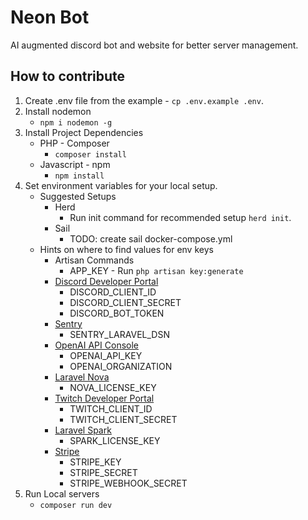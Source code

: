 # Neon Bot

AI augmented discord bot and website for better server management.

## How to contribute

1. Create .env file from the example - `cp .env.example .env`.
2. Install nodemon
    - `npm i nodemon -g`
3. Install Project Dependencies
    - PHP - Composer
        - `composer install`
    - Javascript - npm
        - `npm install`
4. Set environment variables for your local setup.
    - Suggested Setups
        - Herd
            - Run init command for recommended setup `herd init`.
        - Sail
            - TODO: create sail docker-compose.yml
    - Hints on where to find values for env keys
        - Artisan Commands
            - APP_KEY - Run `php artisan key:generate`
        - [Discord Developer Portal](https://discord.com/developers/applications)
            - DISCORD_CLIENT_ID
            - DISCORD_CLIENT_SECRET
            - DISCORD_BOT_TOKEN
        - [Sentry](https://metacomet-tech.sentry.io/settings/projects/neon-bot-com/keys/)
            - SENTRY_LARAVEL_DSN
        - [OpenAI API Console](https://auth.openai.com/log-in)
            - OPENAI_API_KEY
            - OPENAI_ORGANIZATION
        - [Laravel Nova](https://nova.laravel.com)
            - NOVA_LICENSE_KEY
        - [Twitch Developer Portal](https://dev.twitch.tv/console)
            - TWITCH_CLIENT_ID
            - TWITCH_CLIENT_SECRET
        - [Laravel Spark](https://spark.laravel.com)
            - SPARK_LICENSE_KEY
        - [Stripe](https://dashboard.stripe.com/apikeys)
            - STRIPE_KEY
            - STRIPE_SECRET
            - STRIPE_WEBHOOK_SECRET
5. Run Local servers
    - `composer run dev`
